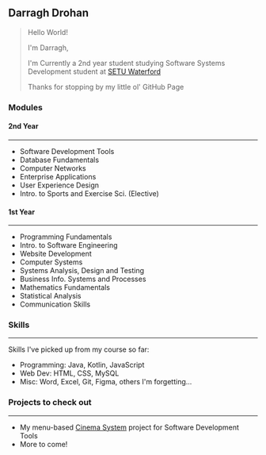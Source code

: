 ## Darragh Drohan
> Hello World!
> 
> I'm Darragh,
> 
> I'm Currently a 2nd year student studying Software Systems Development student at [SETU Waterford](https://www.setu.ie/)
>
> Thanks for stopping by my little ol' GitHub Page

### Modules

#### 2nd Year
---
- Software Development Tools
- Database Fundamentals
- Computer Networks
- Enterprise Applications
- User Experience Design
- Intro. to Sports and Exercise Sci. (Elective)

#### 1st Year
---
- Programming Fundamentals
- Intro. to Software Engineering
- Website Development
- Computer Systems
- Systems Analysis, Design and Testing
- Business Info. Systems and Processes
- Mathematics Fundamentals
- Statistical Analysis
- Communication Skills

### Skills
---
Skills I've picked up from my course so far:
- Programming: Java, Kotlin, JavaScript
- Web Dev: HTML, CSS, MySQL
- Misc: Word, Excel, Git, Figma, others I'm forgetting...

### Projects to check out
---
- My menu-based [Cinema System](https://github.com/darraghsetu/cinema-system) project for Software Development Tools
- More to come!
